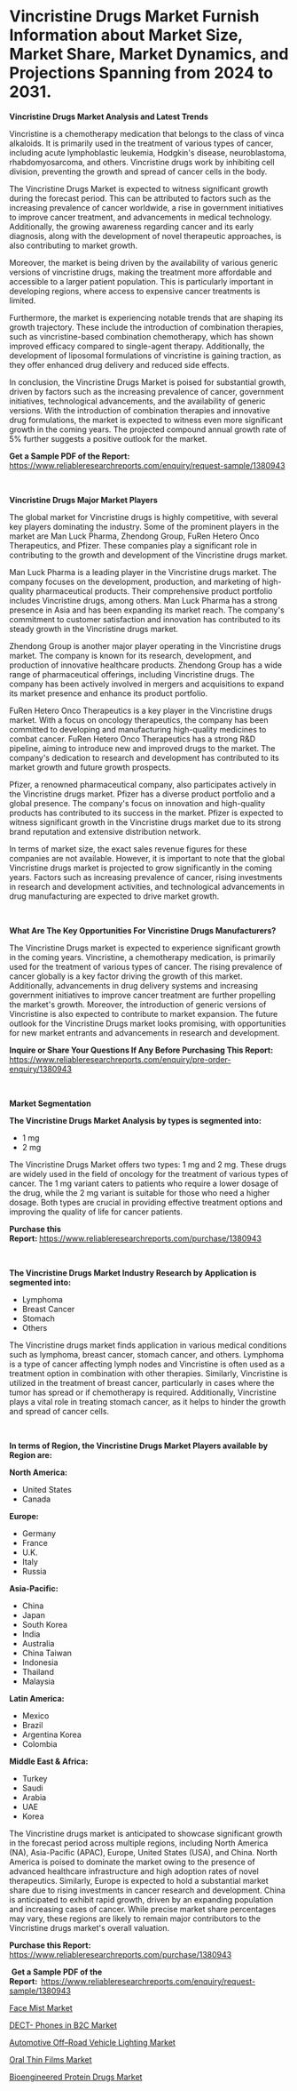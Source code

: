 <p><h1>Vincristine Drugs Market Furnish Information about Market Size, Market Share, Market Dynamics, and Projections Spanning from 2024 to 2031.</h1></p><p><strong>Vincristine Drugs Market Analysis and Latest Trends</strong></p>
<p><p>Vincristine is a chemotherapy medication that belongs to the class of vinca alkaloids. It is primarily used in the treatment of various types of cancer, including acute lymphoblastic leukemia, Hodgkin's disease, neuroblastoma, rhabdomyosarcoma, and others. Vincristine drugs work by inhibiting cell division, preventing the growth and spread of cancer cells in the body.</p><p>The Vincristine Drugs Market is expected to witness significant growth during the forecast period. This can be attributed to factors such as the increasing prevalence of cancer worldwide, a rise in government initiatives to improve cancer treatment, and advancements in medical technology. Additionally, the growing awareness regarding cancer and its early diagnosis, along with the development of novel therapeutic approaches, is also contributing to market growth.</p><p>Moreover, the market is being driven by the availability of various generic versions of vincristine drugs, making the treatment more affordable and accessible to a larger patient population. This is particularly important in developing regions, where access to expensive cancer treatments is limited.</p><p>Furthermore, the market is experiencing notable trends that are shaping its growth trajectory. These include the introduction of combination therapies, such as vincristine-based combination chemotherapy, which has shown improved efficacy compared to single-agent therapy. Additionally, the development of liposomal formulations of vincristine is gaining traction, as they offer enhanced drug delivery and reduced side effects.</p><p>In conclusion, the Vincristine Drugs Market is poised for substantial growth, driven by factors such as the increasing prevalence of cancer, government initiatives, technological advancements, and the availability of generic versions. With the introduction of combination therapies and innovative drug formulations, the market is expected to witness even more significant growth in the coming years. The projected compound annual growth rate of 5% further suggests a positive outlook for the market.</p></p>
<p><strong>Get a Sample PDF of the Report:&nbsp;</strong> <a href="https://www.reliableresearchreports.com/enquiry/request-sample/1380943">https://www.reliableresearchreports.com/enquiry/request-sample/1380943</a></p>
<p>&nbsp;</p>
<p><strong>Vincristine Drugs Major Market Players</strong></p>
<p><p>The global market for Vincristine drugs is highly competitive, with several key players dominating the industry. Some of the prominent players in the market are Man Luck Pharma, Zhendong Group, FuRen Hetero Onco Therapeutics, and Pfizer. These companies play a significant role in contributing to the growth and development of the Vincristine drugs market.</p><p>Man Luck Pharma is a leading player in the Vincristine drugs market. The company focuses on the development, production, and marketing of high-quality pharmaceutical products. Their comprehensive product portfolio includes Vincristine drugs, among others. Man Luck Pharma has a strong presence in Asia and has been expanding its market reach. The company's commitment to customer satisfaction and innovation has contributed to its steady growth in the Vincristine drugs market.</p><p>Zhendong Group is another major player operating in the Vincristine drugs market. The company is known for its research, development, and production of innovative healthcare products. Zhendong Group has a wide range of pharmaceutical offerings, including Vincristine drugs. The company has been actively involved in mergers and acquisitions to expand its market presence and enhance its product portfolio.</p><p>FuRen Hetero Onco Therapeutics is a key player in the Vincristine drugs market. With a focus on oncology therapeutics, the company has been committed to developing and manufacturing high-quality medicines to combat cancer. FuRen Hetero Onco Therapeutics has a strong R&D pipeline, aiming to introduce new and improved drugs to the market. The company's dedication to research and development has contributed to its market growth and future growth prospects.</p><p>Pfizer, a renowned pharmaceutical company, also participates actively in the Vincristine drugs market. Pfizer has a diverse product portfolio and a global presence. The company's focus on innovation and high-quality products has contributed to its success in the market. Pfizer is expected to witness significant growth in the Vincristine drugs market due to its strong brand reputation and extensive distribution network.</p><p>In terms of market size, the exact sales revenue figures for these companies are not available. However, it is important to note that the global Vincristine drugs market is projected to grow significantly in the coming years. Factors such as increasing prevalence of cancer, rising investments in research and development activities, and technological advancements in drug manufacturing are expected to drive market growth.</p></p>
<p>&nbsp;</p>
<p><strong>What Are The Key Opportunities For Vincristine Drugs Manufacturers?</strong></p>
<p><p>The Vincristine Drugs market is expected to experience significant growth in the coming years. Vincristine, a chemotherapy medication, is primarily used for the treatment of various types of cancer. The rising prevalence of cancer globally is a key factor driving the growth of this market. Additionally, advancements in drug delivery systems and increasing government initiatives to improve cancer treatment are further propelling the market's growth. Moreover, the introduction of generic versions of Vincristine is also expected to contribute to market expansion. The future outlook for the Vincristine Drugs market looks promising, with opportunities for new market entrants and advancements in research and development.</p></p>
<p><strong>Inquire or Share Your Questions If Any Before Purchasing This Report:</strong> <a href="https://www.reliableresearchreports.com/enquiry/pre-order-enquiry/1380943">https://www.reliableresearchreports.com/enquiry/pre-order-enquiry/1380943</a></p>
<p>&nbsp;</p>
<p><strong>Market Segmentation</strong></p>
<p><strong>The Vincristine Drugs Market Analysis by types is segmented into:</strong></p>
<p><ul><li>1 mg</li><li>2 mg</li></ul></p>
<p><p>The Vincristine Drugs Market offers two types: 1 mg and 2 mg. These drugs are widely used in the field of oncology for the treatment of various types of cancer. The 1 mg variant caters to patients who require a lower dosage of the drug, while the 2 mg variant is suitable for those who need a higher dosage. Both types are crucial in providing effective treatment options and improving the quality of life for cancer patients.</p></p>
<p><strong>Purchase this Report:&nbsp;</strong><a href="https://www.reliableresearchreports.com/purchase/1380943">https://www.reliableresearchreports.com/purchase/1380943</a></p>
<p>&nbsp;</p>
<p><strong>The Vincristine Drugs Market Industry Research by Application is segmented into:</strong></p>
<p><ul><li>Lymphoma</li><li>Breast Cancer</li><li>Stomach</li><li>Others</li></ul></p>
<p><p>The Vincristine drugs market finds application in various medical conditions such as lymphoma, breast cancer, stomach cancer, and others. Lymphoma is a type of cancer affecting lymph nodes and Vincristine is often used as a treatment option in combination with other therapies. Similarly, Vincristine is utilized in the treatment of breast cancer, particularly in cases where the tumor has spread or if chemotherapy is required. Additionally, Vincristine plays a vital role in treating stomach cancer, as it helps to hinder the growth and spread of cancer cells.</p></p>
<p>&nbsp;</p>
<p><strong>In terms of Region, the Vincristine Drugs Market Players available by Region are:</strong></p>
<p>
    <p> <strong> North America: </strong>
        <ul>
            <li>United States</li>
            <li>Canada</li>
        </ul>
        </p> 
    <p> <strong> Europe: </strong>
        <ul>
            <li>Germany</li>
            <li>France</li>
            <li>U.K.</li>
            <li>Italy</li>
            <li>Russia</li>
        </ul>
        </p> 
    <p> <strong> Asia-Pacific: </strong>
        <ul>
            <li>China</li>
            <li>Japan</li>
            <li>South Korea</li>
            <li>India</li>
            <li>Australia</li>
            <li>China Taiwan</li>
            <li>Indonesia</li>
            <li>Thailand</li>
            <li>Malaysia</li>
        </ul>
        </p> 
    <p> <strong> Latin America: </strong>
        <ul>
            <li>Mexico</li>
            <li>Brazil</li>
            <li>Argentina Korea</li>
            <li>Colombia</li>
        </ul>
        </p> 
    <p> <strong> Middle East & Africa: </strong>
        <ul>
            <li>Turkey</li>
            <li>Saudi</li>
            <li>Arabia</li>
            <li>UAE</li>
            <li>Korea</li>
        </ul>
    </p>
    </p>
<p><p>The Vincristine drugs market is anticipated to showcase significant growth in the forecast period across multiple regions, including North America (NA), Asia-Pacific (APAC), Europe, United States (USA), and China. North America is poised to dominate the market owing to the presence of advanced healthcare infrastructure and high adoption rates of novel therapeutics. Similarly, Europe is expected to hold a substantial market share due to rising investments in cancer research and development. China is anticipated to exhibit rapid growth, driven by an expanding population and increasing cases of cancer. While precise market share percentages may vary, these regions are likely to remain major contributors to the Vincristine drugs market's overall valuation.</p></p>
<p><strong>Purchase this Report: </strong><a href="https://www.reliableresearchreports.com/purchase/1380943">https://www.reliableresearchreports.com/purchase/1380943</a></p>
<p>&nbsp;<strong>Get a Sample PDF of the Report:&nbsp;&nbsp;</strong><a href="https://www.reliableresearchreports.com/enquiry/request-sample/1380943">https://www.reliableresearchreports.com/enquiry/request-sample/1380943</a></p>
<p><strong></strong></p>
<p><p><a href="https://medium.com/@oralhayes565/face-mist-market-outlook-industry-overview-and-forecast-2024-to-2031-0c88e46f5294">Face Mist Market</a></p><p><a href="https://medium.com/@oralhayes565/decoding-dect-phones-in-b2c-market-metrics-market-share-trends-and-growth-patterns-93265289927d">DECT- Phones in B2C Market</a></p><p><a href="https://medium.com/@oralhayes565/automotive-off-ndash-road-vehicle-lighting-market-furnishes-information-on-market-share-market-e133e88a371c">Automotive Off–Road Vehicle Lighting Market</a></p><p><a href="https://github.com/changoleonlaverguenzanoexiste/Market-Research-Report-List-1/blob/main/oral-thin-films-market.md">Oral Thin Films Market</a></p><p><a href="https://github.com/mharielmesa/Market-Research-Report-List-1/blob/main/bioengineered-protein-drugs-market.md">Bioengineered Protein Drugs Market</a></p></p>